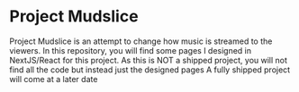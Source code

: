 # Project Mudslice
Project Mudslice is an attempt to change how music is streamed to the viewers.
In this repository, you will find some pages I designed in NextJS/React for this project. As this is NOT a shipped project, you will not find all the code but instead just the designed pages
A fully shipped project will come at a later date

